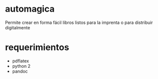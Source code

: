 # automagica

Permite crear en forma fácil libros listos para la imprenta o para distribuir digitalmente

# requerimientos

* pdflatex
* python 2
* pandoc
